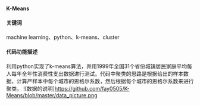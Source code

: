 #### K-Means
#### 关键词
machine learning、python、k-means、cluster
#### 代码功能描述
利用python实现了k-means算法，并用1999年全国31个省份城镇居民家庭平均每人每年全年性消费性支出数据进行测试。代码中聚类的思路是根据给出的样本数据，计算严样本中每个城市的恩格尔系数，然后根据每个城市的恩格尔系数来进行聚类。
![数据的说明]https://github.com/fay0505/K-Means/blob/master/data_picture.png
